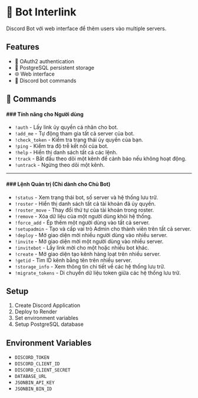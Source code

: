# 🤖 Bot Interlink

Discord Bot với web interface để thêm users vào multiple servers.

## Features
- 🔐 OAuth2 authentication
- 💾 PostgreSQL persistent storage 
- 🌐 Web interface
- 🤖 Discord bot commands

## 📖 Commands

#### ### Tính năng cho Người dùng
- `!auth` - Lấy link ủy quyền cá nhân cho bot.
- `!add_me` - Tự động tham gia tất cả server của bot.
- `!check_token` - Kiểm tra trạng thái ủy quyền của bạn.
- `!ping` - Kiểm tra độ trễ kết nối của bot.
- `!help` - Hiển thị danh sách tất cả các lệnh.
- `!track` - Bắt đầu theo dõi một kênh để cảnh báo nếu không hoạt động.
- `!untrack` - Ngừng theo dõi một kênh.
---
#### ### Lệnh Quản trị (Chỉ dành cho Chủ Bot)
- `!status` - Xem trạng thái bot, số server và hệ thống lưu trữ.
- `!roster` - Hiển thị danh sách tất cả tài khoản đã ủy quyền.
- `!roster_move` - Thay đổi thứ tự của tài khoản trong roster.
- `!remove` - Xóa dữ liệu của một người dùng khỏi hệ thống.
- `!force_add` - Ép thêm một người dùng vào tất cả server.
- `!setupadmin` - Tạo và cấp vai trò Admin cho thành viên trên tất cả server.
- `!deploy` - Mở giao diện mời nhiều người dùng vào nhiều server.
- `!invite` - Mở giao diện mời một người dùng vào nhiều server.
- `!invitebot` - Lấy link mời cho một hoặc nhiều bot khác.
- `!create` - Mở giao diện tạo kênh hàng loạt trên nhiều server.
- `!getid` - Tìm ID kênh bằng tên trên nhiều server.
- `!storage_info` - Xem thông tin chi tiết về các hệ thống lưu trữ.
- `!migrate_tokens` - Di chuyển dữ liệu token giữa các hệ thống lưu trữ.

## Setup
1. Create Discord Application
2. Deploy to Render
3. Set environment variables
4. Setup PostgreSQL database

## Environment Variables
- `DISCORD_TOKEN`
- `DISCORD_CLIENT_ID` 
- `DISCORD_CLIENT_SECRET`
- `DATABASE_URL`
- `JSONBIN_API_KEY`
- `JSONBIN_BIN_ID`
